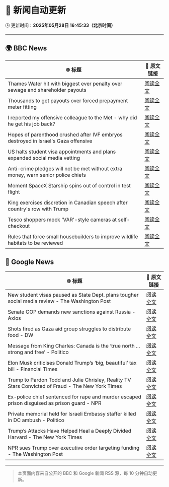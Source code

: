 # 🧠 新闻自动更新

🕒 更新时间：**2025年05月28日 16:45:33（北京时间）**

---

## 🌍 BBC News

| 🌐 标题 | 🔗 原文链接 |
|--------|-------------|
| Thames Water hit with biggest ever penalty over sewage and shareholder payouts | [阅读全文](https://www.bbc.com/news/articles/cgeg5vy9q8eo) |
| Thousands to get payouts over forced prepayment meter fitting | [阅读全文](https://www.bbc.com/news/articles/c308vzqj975o) |
| I reported my offensive colleague to the Met - why did he get his job back? | [阅读全文](https://www.bbc.com/news/articles/c14ke41yg18o) |
| Hopes of parenthood crushed after IVF embryos destroyed in Israel's Gaza offensive | [阅读全文](https://www.bbc.com/news/articles/c15npnzpd08o) |
| US halts student visa appointments and plans expanded social media vetting | [阅读全文](https://www.bbc.com/news/articles/cy75eenl46eo) |
| Anti-crime pledges will not be met without extra money,  warn senior police chiefs | [阅读全文](https://www.bbc.com/news/articles/clyg95n0l05o) |
| Moment SpaceX Starship spins out of control in test flight | [阅读全文](https://www.bbc.com/news/videos/c5y6drv99r9o) |
| King exercises discretion in Canadian speech after country's row with Trump | [阅读全文](https://www.bbc.com/news/articles/c5y84pn0erxo) |
| Tesco shoppers mock 'VAR'-style cameras at self-checkout | [阅读全文](https://www.bbc.com/news/articles/c20q5q92y2yo) |
| Rules that force small housebuilders to improve wildlife habitats to be reviewed | [阅读全文](https://www.bbc.com/news/articles/cgr54q5yzkzo) |

## 📰 Google News

| 🌐 标题 | 🔗 原文链接 |
|--------|-------------|
| New student visas paused as State Dept. plans tougher social media review - The Washington Post | [阅读全文](https://news.google.com/rss/articles/CBMipgFBVV95cUxOa19hbV9hTXgwaTE1YU82Y1JkaDRNZjhOZUZSVHNHNzdxRjRuVTJZNlRrdDM2TXN0em1kYzlPTjBPRi1BOURERHR3RFdFd2VNMHREUThfNkk2MEJNS25kZmNmZHlYMTcwNE8zWlZaTnp0ZndTRFgwVk1RNjA0dWc0bmhSVWZxdnJHMmt5UmI0Qms5ZjRvNk5wVmVPTEpjNEpnR3puM3hB?oc=5) |
| Senate GOP demands new sanctions against Russia - Axios | [阅读全文](https://news.google.com/rss/articles/CBMiiAFBVV95cUxQMWQ0WXZyNy1nN3RlQXdPZmotZW82aF8xWU4xS1RwclgwZk9mV2FCc2E5UWZLdUo0Y2Jnc3FhWmdrSmNoQVZybFlISVMzQ2NoeVJ6NXRDc1pzQVVrOHBFeHROM0M2Vko3d2l4RWt3TmV1ZFJpeTlFaW45OXFueUJ4WVd2RlBWc3pI?oc=5) |
| Shots fired as Gaza aid group struggles to distribute food - DW | [阅读全文](https://news.google.com/rss/articles/CBMilgFBVV95cUxPZThxbXNMbzZLQTdYZnBSOVZ2eGswZWpBaEU3REwxa05yeTAzVXQ0ZU02TXVZQzhUd0tVTmxOamxTaGY2a3RxNkZvREFubnJhTXUzT1VDRXl5c2xsdTZvM2MzanVLLXh4MWZiZDNLODN0eUlqRnVOV19WQ0ZCbElSRWhMWHVyMmkyTjVmc2NHNFo0eTI5UFHSAZYBQVVfeXFMTzQ2enlhT05veTY1ZkJUd3F0VXNsZzh0TGpvQ01VRTE5cVR3Wkt6OWNIdVM1aXpkRDFzbUg3dkZWanBzUTVTWGFOZDg0a0k2bXp3bjFWVlctMUltZXROUDd4TUltb0VpUWQwR3dFaDRKZzNiN21Yd2o3cGwzOGFIRTNXQ1BFN2pXWEdzOWdndF9BMnpTSXNn?oc=5) |
| Message from King Charles: Canada is the ‘true north ... strong and free’ - Politico | [阅读全文](https://news.google.com/rss/articles/CBMihwFBVV95cUxQZ0t1eW1MMFhxQ0Y0MWp3NjBKR3VZOURDV2ZjT2RVYlBWeU9EdUhpSVNzZkpEUHR4bHotNElRRkhpa0szbEltZFJkR2VIVE1pbEI5VEpVdVF5d0lMM21TYjRrNmtJX2hNZ1haX0VPbEtkdVN2TmdKeVBvNmtjcHZSX1VCTUxCM2M?oc=5) |
| Elon Musk criticises Donald Trump’s ‘big, beautiful’ tax bill - Financial Times | [阅读全文](https://news.google.com/rss/articles/CBMicEFVX3lxTE04RUtQYU1LZDE2SUZYU0FmZnNFVm5sQ3ZhZmhBeHRRelFwZ1lrTDlPc2ducVRzQ3dPZUEwb29qTGd4THRwa2w3X0ljMlVaem05b3h6NDVkaTR0ZGJoazRlZ3Y1R2t1Z0xkUEJNdlBTY1c?oc=5) |
| Trump to Pardon Todd and Julie Chrisley, Reality TV Stars Convicted of Fraud - The New York Times | [阅读全文](https://news.google.com/rss/articles/CBMifkFVX3lxTE1VWjlrU3RXbTdqNU5vRkQxSEdLX3R2NkNOTUtHWF9sSm1qQzNPOHdZWmR5M2ctSFdsWjhNOUVmc1F2cHhhLXBWRnI2MWt1VzJVZm1Hc2Y4aGNiNXhaeVl1WXhYVVV5a2VScmxWQWVCektkM1FEakpiNXpJNTRUUQ?oc=5) |
| Ex-police chief sentenced for rape and murder escaped prison disguised as prison guard - NPR | [阅读全文](https://news.google.com/rss/articles/CBMilAFBVV95cUxQRUhYWWR2MjZGQ2hNY2tpMjdyTE5IY3pSSHItQ2RBamFTdmMyS1I0Z0tiYTR4SS1DVmJaTWxSR0c4dFQxVmZuM0Z6NXNMZGVUVFZ6UVJPejZUSzZERHkzR3JVaktjbDNGdVVBc21WLWZkTWZFdFJ0LUVfNU9ueUYyTkhBUzV2S1otb1pOd0FyZnY3QnhW?oc=5) |
| Private memorial held for Israeli Embassy staffer killed in DC ambush - Politico | [阅读全文](https://news.google.com/rss/articles/CBMiuwFBVV95cUxOTUx5VkVzQVpYNzFNdkZtV2taWUxMSzBvTEtvOEc3WUUyMlNBTTBneVV4b2MwdWJjN0FsdkE0WS1fZ2kyWnd0WVNCNnVCNTdUQnNwSFdaZ1B5ZWdpT0p2T3p1S1R4dXlNU2RxSFRkVnpfUC1mU1M1bFhzNmVqZHFVNHR3d3l1WEVqMm1rMGRoSWdaSjB5YVEwRlozZVFXb2tOeURhQlhHc0JqMU8taGQ4b3NFUXNzc01GeWk4?oc=5) |
| Trump’s Attacks Have Helped Heal a Deeply Divided Harvard - The New York Times | [阅读全文](https://news.google.com/rss/articles/CBMihAFBVV95cUxNN2VuVVQxQnlXdzhRNHpOSjJYMFhfQklTTTduYW5iNjdwMkZRYUUwZ0wxN2tOYlF0TmJ6RThzRmI0V1hfOE4wRFc1LUJMX1VTbHp2ZjEtdWIwS25WazZKNV9KXzQ0dUd6cXZRY05OMUZJS3Rob24yX1ZQNHhhdW01V3pudUE?oc=5) |
| NPR sues Trump over executive order targeting funding - The Washington Post | [阅读全文](https://news.google.com/rss/articles/CBMiowFBVV95cUxPYVR0Ui1pNmlzZDNXb19pMkJYY3dfLWxadGJvSEVzdVdqMk9pa0M1MFA1b25vMWpjVm9fd2Jad0tjX1dRbUFKU0ZXM1JhNG1KN0c2RDIzbXJ2QmNjOGRMcVdXeG9CdnQySnRiWmdLZEplLXFINzNXUHgwTThvM1NSbmV4Y01PdXJoQXlQUFJLeHJxRHJFWE40SXgwcnZ3SkRNVVVn?oc=5) |

---
> 本页面内容来自公开的 BBC 和 Google 新闻 RSS 源，每 10 分钟自动更新。